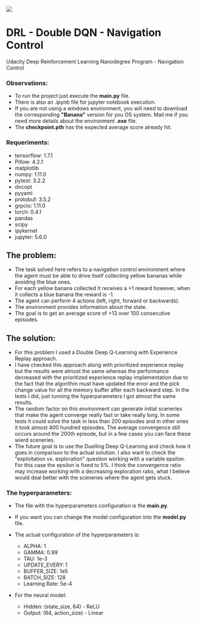 <img src="https://s3.amazonaws.com/video.udacity-data.com/topher/2018/June/5b1ab4b0_banana/banana.gif">


# DRL - Double DQN - Navigation Control
Udacity Deep Reinforcement Learning Nanodegree Program - Navigation Control


### Observations:
- To run the project just execute the <b>main.py</b> file.
- There is also an .ipynb file for jupyter notebook execution.
- If you are not using a windows environment, you will need to download the corresponding <b>"Banana"</b> version for you OS system. Mail me if you need more details about the environment <b>.exe</b> file.
- The <b>checkpoint.pth</b> has the expected average score already hit.


### Requeriments:
- tensorflow: 1.7.1
- Pillow: 4.2.1
- matplotlib
- numpy: 1.11.0
- pytest: 3.2.2
- docopt
- pyyaml
- protobuf: 3.5.2
- grpcio: 1.11.0
- torch: 0.4.1
- pandas
- scipy
- ipykernel
- jupyter: 5.6.0


## The problem:
- The task solved here refers to a navigation control environment where the agent must be able to drive itself 
  collecting yellow bananas while avoiding the blue ones.
- For each yellow banana collected it receives a +1 reward however, when it collects a blue banana the reward is -1.
- The agent can perform 4 actions (left, right, forward or backwards).
- The environment provides information about the state.
- The goal is to get an average score of +13 over 100 consecutive episodes.


## The solution:
- For this problem I used a Double Deep Q-Learning with Experience Replay approach.
- I have checked this approach along with prioritized experience replay but the results were almost the same whereas the performance decreased with the prioritized experience replay implementation due to the fact that the algorithm must have updated the error and the pick change value for all the memory buffer after each backward step. In the tests I did, just tunning the hyperparameters I got almost the same results.
- The random factor on this environment can generate initial sceneries that make the agent converge really fast or take really long. In some tests it could solve the task in less than 200 episodes and in other ones it took almost 400 hundred episodes. The average convergence still occurs around the 200th episode, but in a few cases you can face these wierd sceneries.
- The future goal is to use the Duelling Deep Q-Learning and check how it goes in comparison to the actual solution.
I also want to check the "exploitation vs. exploration" question working with a variable epsilon. For this case
the epsilon is fixed to 5%. I think the convergence ratio may increase working with a decreasing exploration ratio, what I believe would deal better with the sceneries where the agent gets stuck.


### The hyperparameters:
- The file with the hyperparameters configuration is the <b>main.py</b>. 
- If you want you can change the model configuration into the <b>model.py</b> file.
- The actual configuration of the hyperparameters is: 
  - ALPHA: 1
  - GAMMA: 0.99
  - TAU: 1e-3
  - UPDATE_EVERY: 1 
  - BUFFER_SIZE: 1e5
  - BATCH_SIZE: 128
  - Learning Rate: 5e-4

- For the neural model:    
  - Hidden: (state_size, 64)   - ReLU    
  - Output: (64, action_size)  - Linear   
